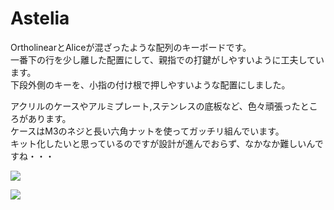# Astelia

OrtholinearとAliceが混ざったような配列のキーボードです。  
一番下の行を少し離した配置にして、親指での打鍵がしやすいように工夫しています。  
下段外側のキーを、小指の付け根で押しやすいような配置にしました。

アクリルのケースやアルミプレート,ステンレスの底板など、色々頑張ったところがあります。  
ケースはM3のネジと長い六角ナットを使ってガッチリ組んでいます。  
キット化したいと思っているのですが設計が進んでおらず、なかなか難しいんですね・・・

![](https://i.gyazo.com/5dbcc87c489578e5ccc04d4f83c4ab41.jpg)


![](https://i.gyazo.com/24a4c22ab2df5d84b6dad551c362b6ec.jpg)
